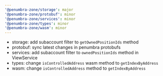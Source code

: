 ```yaml
---
'@penumbra-zone/storage': major
'@penumbra-zone/protobuf': minor
'@penumbra-zone/services': minor
'@penumbra-zone/types': minor
'@penumbra-zone/wasm': minor
---
```


- storage: add subaccount filter to `getOwnedPositionIds` method
- protobuf: sync latest changes in penumbra protobufs
- services: add subaccount filter to `ownedPositionIds` method in ViewService
- types: change `isControlledAddress` wasm method to `getIndexByAddress`
- wasm: change `isControlledAddress` method to `getIndexByAddress`
